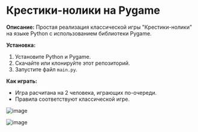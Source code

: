 # Крестики-нолики на Pygame

**Описание:**
Простая реализация классической игры "Крестики-нолики" на языке Python с использованием библиотеки Pygame.

**Установка:**
1. Установите Python и Pygame.
2. Скачайте или клонируйте этот репозиторий.
3. Запустите файл `main.py`.

**Как играть:**
* Игра расчитана на 2 человека, играющих по-очереди.
* Правила соответствуют классической игре.

![image](https://github.com/user-attachments/assets/012d9768-008b-444b-98b2-3d50ab6e6a54)

![image](https://github.com/user-attachments/assets/fced124c-658b-4cf3-8538-e986f94ff379)
